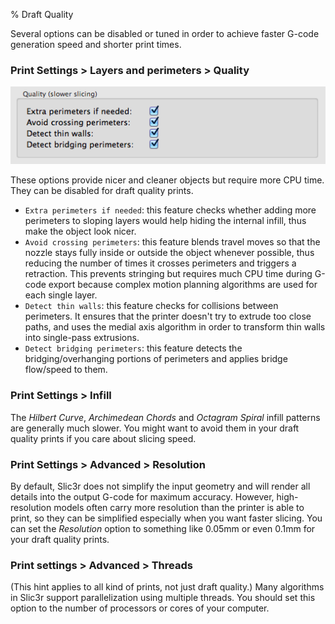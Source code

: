 % Draft Quality

Several options can be disabled or tuned in order to achieve faster G-code generation speed and shorter print times.

### Print Settings > Layers and perimeters > Quality

![Quality options](images/draft_quality_options.png)

These options provide nicer and cleaner objects but require more CPU time. They can be disabled for draft quality prints.

* `Extra perimeters if needed`: this feature checks whether adding more perimeters to sloping layers would help hiding the internal infill, thus make the object look nicer.
* `Avoid crossing perimeters`: this feature blends travel moves so that the nozzle stays fully inside or outside the object whenever possible, thus reducing the number of times it crosses perimeters and triggers a retraction. This prevents stringing but requires much CPU time during G-code export because complex motion planning algorithms are used for each single layer.
* `Detect thin walls`: this feature checks for collisions between perimeters. It ensures that the printer doesn't try to extrude too close paths, and uses the medial axis algorithm in order to transform thin walls into single-pass extrusions.
* `Detect bridging perimeters`: this feature detects the bridging/overhanging portions of perimeters and applies bridge flow/speed to them.

### Print Settings > Infill

The *Hilbert Curve*, *Archimedean Chords* and *Octagram Spiral* infill patterns are generally much slower. You might want to avoid them in your draft quality prints if you care about slicing speed.

### Print Settings > Advanced > Resolution

By default, Slic3r does not simplify the input geometry and will render all details into the output G-code for maximum accuracy. However, high-resolution models often carry more resolution than the printer is able to print, so they can be simplified especially when you want faster slicing. You can set the *Resolution* option to something like 0.05mm or even 0.1mm for your draft quality prints.

### Print settings > Advanced > Threads

(This hint applies to all kind of prints, not just draft quality.)
Many algorithms in Slic3r support parallelization using multiple threads. You should set this option to the number of processors or cores of your computer.
